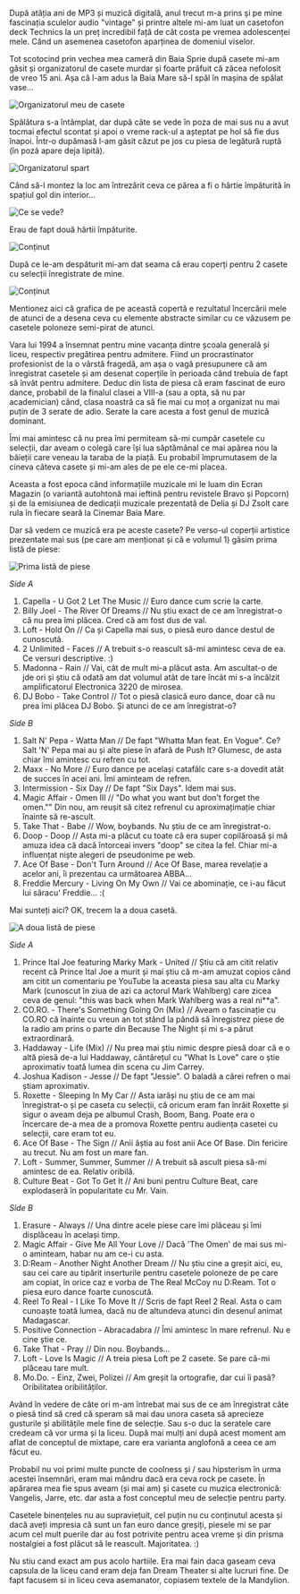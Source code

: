 După atâția ani de MP3 și muzică digitală, anul trecut m-a prins și pe mine fascinația sculelor audio "vintage" și printre altele mi-am luat un casetofon deck Technics la un preț incredibil față de cât costa pe vremea adolescenței mele. Când un asemenea casetofon aparținea de domeniul viselor.

Tot scotocind prin vechea mea cameră din Baia Sprie după casete mi-am găsit și organizatorul de casete murdar și foarte prăfuit că zăcea nefolosit de vreo 15 ani. Așa că l-am adus la Baia Mare să-l spăl în mașina de spălat vase...

![Organizatorul meu de casete](https://content.rusiczki.net/2018/01/ctm-01-organizator-de-casete-1000x667.jpg)

Spălătura s-a întâmplat, dar după câte se vede în poza de mai sus nu a avut tocmai efectul scontat și apoi o vreme rack-ul a așteptat pe hol să fie dus înapoi. Într-o dupămasă l-am găsit căzut pe jos cu piesa de legătură ruptă (în poză apare deja lipită).

![Organizatorul spart](https://content.rusiczki.net/2018/01/ctm-02-spart-1000x667.jpg)

Când să-l montez la loc am întrezărit ceva ce părea a fi o hârtie împăturită în spațiul gol din interior...

![Ce se vede?](https://content.rusiczki.net/2018/01/ctm-03-interior-1000x667.jpg)

Erau de fapt două hârtii împăturite.

![Conținut](https://content.rusiczki.net/2018/01/ctm-04-continut-1000x667.jpg)

După ce le-am despăturit mi-am dat seama că erau coperți pentru 2 casete cu selecții înregistrate de mine.

![Conținut](https://content.rusiczki.net/2018/01/ctm-05-coperta-1000x667.jpg)

Mentionez aici că grafica de pe această copertă e rezultatul încercării mele de atunci de a desena ceva cu elemente abstracte similar cu ce văzusem pe casetele poloneze semi-pirat de atunci.

Vara lui 1994 a însemnat pentru mine vacanța dintre școala generală și liceu, respectiv pregătirea pentru admitere. Fiind un procrastinator profesionist de la o vârstă fragedă, am așa o vagă presupunere că am înregistrat casetele și am desenat coperțile în perioada când trebuia de fapt să învăt pentru admitere. Deduc din lista de piesa că eram fascinat de euro dance, probabil de la finalul clasei a VIII-a (sau a opta, să nu par academician) când, clasa noastră ca să fie mai cu moț a organizat nu mai puțin de 3 serate de adio. Serate la care acesta a fost genul de muzică dominant.

Îmi mai amintesc că nu prea îmi permiteam să-mi cumpăr casetele cu selecții, dar aveam o colegă care își lua săptămânal ce mai apărea nou la băieții care veneau la taraba de la piață. Eu probabil împrumutasem de la cineva câteva casete și mi-am ales de pe ele ce-mi placea.

Aceasta a fost epoca când informațiile muzicale mi le luam din Ecran Magazin (o variantă autohtonă mai ieftină pentru revistele Bravo și Popcorn) și de la emisiunea de dedicații muzicale prezentată de Delia și DJ Zsolt care rula în fiecare seară la Cinemar Baia Mare.

Dar să vedem ce muzică era pe aceste casete? Pe verso-ul coperții artistice prezentate mai sus (pe care am menționat și că e volumul 1) găsim prima listă de piese:

![Prima listă de piese](https://content.rusiczki.net/2018/01/ctm-06-lista-piese-1-1000x667.jpg)

*Side A*

1. Capella - U Got 2 Let The Music // Euro dance cum scrie la carte.
2. Billy Joel - The River Of Dreams // Nu știu exact de ce am înregistrat-o că nu prea îmi plăcea. Cred că am fost dus de val.
3. Loft - Hold On // Ca și Capella mai sus, o piesă euro dance destul de cunoscută.
4. 2 Unlimited - Faces // A trebuit s-o reascult să-mi amintesc ceva de ea. Ce versuri descriptive. :)
5. Madonna - Rain // Vai, cât de mult mi-a plăcut asta. Am ascultat-o de jde ori și știu că odată am dat volumul atât de tare încât mi s-a încălzit amplificatorul Electronica 3220 de mirosea.
6. DJ Bobo - Take Control // Tot o piesă clasică euro dance, doar că nu prea îmi plăcea DJ Bobo. Și atunci de ce am înregistrat-o?

*Side B*

1. Salt N' Pepa - Watta Man // De fapt "Whatta Man feat. En Vogue". Ce? Salt 'N' Pepa mai au și alte piese în afară de Push It? Glumesc, de asta chiar îmi amintesc cu refren cu tot.
2. Maxx - No More // Euro dance pe același catafâlc care s-a dovedit atât de succes în acei ani. Îmi aminteam de refren.
3. Intermission - Six Day // De fapt "Six Days". Idem mai sus.
4. Magic Affair - Omen III // "Do what you want but don't forget the omen."" Din nou, am reușit să citez refrenul cu aproximațimație chiar înainte să re-ascult.
5. Take That - Babe // Wow, boybands. Nu știu de ce am înregistrat-o.
6. Doop - Doop // Asta mi-a plăcut cu toate că era super copilăroasă și mă amuza idea că dacă întorceai invers "doop" se citea la fel. Chiar mi-a influențat niște alegeri de pseudonime pe web.
7. Ace Of Base - Don't Turn Around // Ace Of Base, marea revelație a acelor ani, îi prezentau ca următoarea ABBA...
8. Freddie Mercury - Living On My Own // Vai ce abominație, ce i-au făcut lui săracu' Freddie... :(

Mai sunteți aici? OK, trecem la a doua casetă.

![A doua listă de piese](https://content.rusiczki.net/2018/01/ctm-07-lista-piese-2-1000x667.jpg)

*Side A*

1. Prince Ital Joe featuring Marky Mark - United // Știu că am citit relativ recent că Prince Ital Joe a murit și mai știu că m-am amuzat copios când am citit un comentariu pe YouTube la aceasta piesa sau alta cu Marky Mark (cunoscut în ziua de azi ca actorul Mark Wahlberg) care zicea ceva de genul: "this was back when Mark Wahlberg was a real ni\*\*a".
2. CO.RO. - There's Something Going On (Mix) // Aveam o fascinație cu CO.RO că înainte cu vreun an tot stând la pândă să înregistrez piese de la radio am prins o parte din Because The Night și mi s-a părut extraordinară.
3. Haddaway - Life (Mix) // Nu prea mai știu nimic despre piesă doar că e o altă piesă de-a lui Haddaway, căntărețul cu "What Is Love" care o știe aproximativ toată lumea din scena cu Jim Carrey.
4. Joshua Kadison - Jesse // De fapt "Jessie". O baladă a cărei refren o mai știam aproximativ.
5. Roxette - Sleeping In My Car // Asta iarăși nu știu de ce am mai înregistrat-o și pe caseta cu selecții, că oricum eram fan înrăit Roxette și sigur o aveam deja pe albumul Crash, Boom, Bang. Poate era o încercare de-a mea de a promova Roxette pentru audiența casetei cu selecții, care eram tot eu.
6. Ace Of Base - The Sign // Anii ăștia au fost anii Ace Of Base. Din fericire au trecut. Nu am fost un mare fan.
7. Loft - Summer, Summer, Summer // A trebuit să ascult piesa să-mi amintesc de ea. Relativ oribilă.
8. Culture Beat - Got To Get It // Ani buni pentru Culture Beat, care explodaseră în popularitate cu Mr. Vain.

*Side B*

1. Erasure - Always // Una dintre acele piese care îmi plăceau și îmi displăceau în același timp.
2. Magic Affair - Give Me All Your Love // Dacă 'The Omen' de mai sus mi-o aminteam, habar nu am ce-i cu asta.
3. D:Ream - Another Night Another Dream // Nu știu cine a greșit aici, eu, sau cei care au tipărit inserturile pentru casetele poloneze de pe care am copiat, în orice caz e vorba de The Real McCoy nu D:Ream. Tot o piesa euro dance foarte cunoscută.
4. Reel To Real - I Like To Move It // Scris de fapt Reel 2 Real. Asta o cam cunoaște toată lumea, dacă nu de altundeva atunci din desenul animat Madagascar.
5. Positive Connection - Abracadabra // Îmi amintesc în mare refrenul. Nu e cine știe ce.
6. Take That - Pray // Din nou. Boybands...
7. Loft - Love Is Magic // A treia piesa Loft pe 2 casete. Se pare că-mi plăceau tare mult.
9. Mo.Do. - Einz, Zwei, Polizei // Am greșit la ortografie, dar cui îi pasă? Oribilitatea oribilităților.

Având în vedere de câte ori m-am întrebat mai sus de ce am înregistrat câte o piesă tind să cred că speram să mai dau unora caseta să aprecieze gusturile și abilitățile mele fine de selecție. Sau s-o duc la seratele care credeam că vor urma și la liceu. După mai mulți ani după acest moment am aflat de conceptul de mixtape, care era varianta anglofonă a ceea ce am făcut eu.

Probabil nu voi primi multe puncte de coolness și / sau hipsterism în urma acestei însemnări, eram mai mândru dacă era ceva rock pe casete. În apărarea mea fie spus aveam (și mai am) și casete cu muzica electronică: Vangelis, Jarre, etc. dar asta a fost conceptul meu de selecție pentru party.

Casetele binențeles nu au supraviețuit, cel puțin nu cu conținutul acesta și dacă aveți impresia că sunt un fan euro dance greșiți, piesele mi se par acum cel mult puerile dar au fost potrivite pentru acea vreme și din prisma nostalgiei a fost plăcut să le reascult. Majoritatea. :)

Nu stiu cand exact am pus acolo hartiile.
Era mai fain daca gaseam ceva capsula de la liceu cand eram deja fan Dream Theater si alte lucruri fine.
De fapt facusem si in liceu ceva asemanator, copiasem textele de la Mandylion.